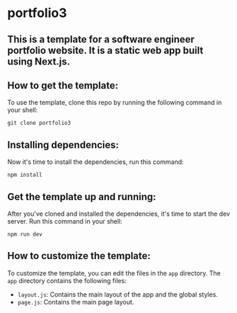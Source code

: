 # portfolio3

## This is a template for a software engineer portfolio website. It is a static web app built using Next.js.

## How to get the template:

To use the template, clone this repo by running the following command in your shell:

```
git clone portfolio3
```

## Installing dependencies:

Now it's time to install the dependencies, run this command:

```
npm install
```

## Get the template up and running:

After you've cloned and installed the dependencies, it's time to start the dev server. Run this command in your shell:

```
npm run dev
```

## How to customize the template:

To customize the template, you can edit the files in the `app` directory. The `app` directory contains the following files:

- `layout.js`: Contains the main layout of the app and the global styles.
- `page.js`: Contains the main page layout.
